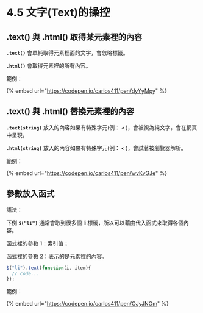 # 4.5 文字(Text)的操控

## .text() 與 .html() 取得某元素裡的內容

**`.text()`** 會單純取得元素裡面的文字，會忽略標籤。

**`.html()`** 會取得元素裡的所有內容。

範例：

{% embed url="https://codepen.io/carlos411/pen/dyYyMpy" %}



## .text() 與 .html() 替換元素裡的內容

**`.text(string)`** 放入的內容如果有特殊字元(例： **`<`** )，會被視為純文字，會在網頁中呈現。

**`.html(string)`** 放入的內容如果有特殊字元(例： **`<`** )，會試著被瀏覽器解析。

範例：

{% embed url="https://codepen.io/carlos411/pen/wvKvGJe" %}

## 參數放入函式

語法：

下例 **`$("li")`** 通常會取到很多個 li 標籤，所以可以藉由代入函式來取得各個內容。

函式裡的參數 1：索引值；

函式裡的參數 2：表示的是元素裡的內容。

```javascript
$("li").text(function(i, item){
  // code...
});
```

範例：

{% embed url="https://codepen.io/carlos411/pen/OJyJNOm" %}



